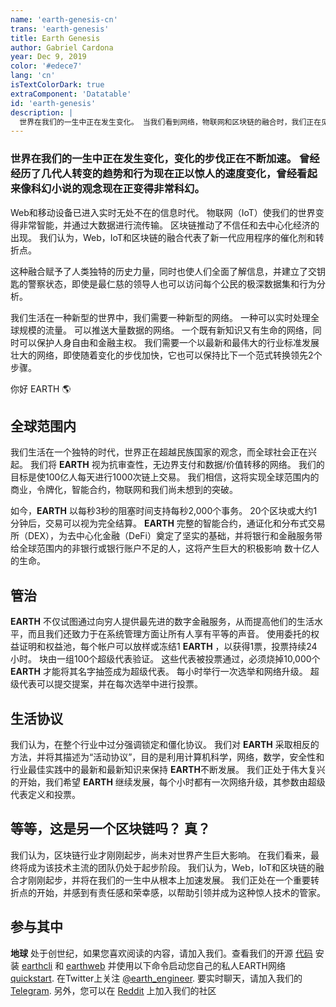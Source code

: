 ```yaml
---
name: 'earth-genesis-cn'
trans: 'earth-genesis'
title: Earth Genesis
author: Gabriel Cardona
year: Dec 9, 2019
color: '#edece7'
lang: 'cn'
isTextColorDark: true
extraComponent: 'Datatable'
id: 'earth-genesis'
description: |
  世界在我们的一生中正在发生变化。 当我们看到网络，物联网和区块链的融合时，我们正在见证数字和物理的融合。 我们需要一种用于新型世界的新型网络。
---
```


### 世界在我们的一生中正在发生变化，变化的步伐正在不断加速。 曾经经历了几代人转变的趋势和行为现在正以惊人的速度变化，曾经看起来像科幻小说的观念现在正变得非常科幻。


Web和移动设备已进入实时无处不在的信息时代。 物联网（IoT）使我们的世界变得非常智能，并通过大数据进行流传输。 区块链推动了不信任和去中心化经济的出现。 我们认为，Web，IoT和区块链的融合代表了新一代应用程序的催化剂和转折点。

这种融合赋予了人类独特的历史力量，同时也使人们全面了解信息，并建立了交钥匙的警察状态，即使是最仁慈的领导人也可以访问每个公民的极深数据集和行为分析。

我们生活在一种新型的世界中，我们需要一种新型的网络。 一种可以实时处理全球规模的流量。 可以推送大量数据的网络。 一个既有新知识又有生命的网络，同时可以保护人身自由和金融主权。 我们需要一个以最新和最伟大的行业标准发展壮大的网络，即使随着变化的步伐加快，它也可以保持比下一个范式转换领先2个步骤。


你好 EARTH 🌎

<image-responsive
    imageURL="blog/earth-genesis/globalscale.jpg"
    width="100%"
    alt="Global scale"
/>

## 全球范围内

我们生活在一个独特的时代，世界正在超越民族国家的观念，而全球社会正在兴起。 我们将 **EARTH** 视为抗审查性，无边界支付和数据/价值转移的网络。 我们的目标是使100亿人每天进行1000次链上交易。 我们相信，这将实现全球范围内的商业，令牌化，智能合约，物联网和我们尚未想到的突破。 

如今，**EARTH** 以每秒3秒的阻塞时间支持每秒2,000个事务。 20个区块或大约1分钟后，交易可以视为完全结算。 **EARTH** 完整的智能合约，通证化和分布式交易所（DEX），为去中心化金融（DeFi）奠定了坚实的基础，并将银行和金融服务带给全球范围内的非银行或银行账户不足的人，这将产生巨大的积极影响 数十亿人的生命。

## 管治

**EARTH** 不仅试图通过向穷人提供最先进的数字金融服务，从而提高他们的生活水平，而且我们还致力于在系统管理方面让所有人享有平等的声音。 使用委托的权益证明和权益池，每个帐户可以放样或冻结1 **EARTH** ，以获得1票，投票持续24小时。 块由一组100个超级代表验证。 这些代表被投票通过，必须烧掉10,000个 **EARTH** 才能将其名字抽签成为超级代表。 每小时举行一次选举和网络升级。 超级代表可以提交提案，并在每次选举中进行投票。

<image-responsive
    imageURL="blog/earth-genesis/alive.jpg"
    width="100%"
    alt="Alive"
/>

## 生活协议

我们认为，在整个行业中过分强调锁定和僵化协议。 我们对 **EARTH** 采取相反的方法，并将其描述为“活动协议”，目的是利用计算机科学，网络，数学，安全性和行业最佳实践中的最新和最新知识来保持 **EARTH**不断发展。 我们正处于伟大复兴的开始，我们希望 **EARTH** 继续发展，每个小时都有一次网络升级，其参数由超级代表定义和投票。

## 等等，这是另一个区块链吗？ 真？

我们认为，区块链行业才刚刚起步，尚未对世界产生巨大影响。 在我们看来，最终将成为该技术主流的团队仍处于起步阶段。 我们认为，Web，IoT和区块链的融合才刚刚起步，并将在我们的一生中从根本上加速发展。 我们正处在一个重要转折点的开始，并感到有责任感和荣幸感，以帮助引领并成为这种惊人技术的管家。

<image-responsive
    imageURL="blog/earth-genesis/people.jpg"
    width="100%"
    alt="Get involved"
/>

## 参与其中

**地球** 处于创世纪，如果您喜欢阅读的内容，请加入我们。查看我们的开源 [代码](https://github.com/earthengineering) 安装 [earthcli](https://www.npmjs.com/package/earthcli) 和 [earthweb](https://www.npmjs.com/package/earthweb) 并使用以下命令启动您自己的私人EARTH网络 [quickstart](https://github.com/EarthEngineering/docker-earth-quickstart). 在Twitter上关注 [@earth_engineer](https://twitter.com/earth_engineer). 要实时聊天，请加入我们的 [Telegram](https://t.me/earthengineering). 另外，您可以在 [Reddit](https://www.reddit.com/r/EarthEngineering) 上加入我们的社区
